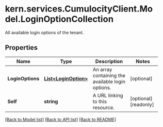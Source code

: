 # kern.services.CumulocityClient.Model.LoginOptionCollection
All available login options of the tenant.

## Properties

Name | Type | Description | Notes
------------ | ------------- | ------------- | -------------
**LoginOptions** | [**List&lt;LoginOption&gt;**](LoginOption.md) | An array containing the available login options. | [optional] 
**Self** | **string** | A URL linking to this resource. | [optional] [readonly] 

[[Back to Model list]](../README.md#documentation-for-models) [[Back to API list]](../README.md#documentation-for-api-endpoints) [[Back to README]](../README.md)

